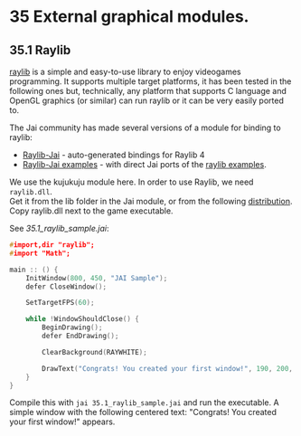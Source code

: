 # 35 External graphical modules.

## 35.1 Raylib
[raylib](https://www.raylib.com/) is a simple and easy-to-use library to enjoy videogames programming. It supports multiple target platforms, it has been tested in the following ones but, technically, any platform that supports C language and OpenGL graphics (or similar) can run raylib or it can be very easily ported to.

The Jai community has made several versions of a module for binding to raylib:  
* [Raylib-Jai](https://github.com/shiMusa/Raylib-Jai) - auto-generated bindings for Raylib 4
* [Raylib-Jai examples](https://github.com/kujukuju/raylib-jai) - with direct Jai ports of the [raylib examples](https://www.raylib.com/examples.html).

We use the kujukuju module here.
In order to use Raylib, we need `raylib.dll`.  
Get it from the lib folder in the Jai module, or from the following [distribution](https://github.com/raysan5/raylib/releases/download/2.6.0/raylib-2.6.0-Win64-msvc15.zip).   
Copy raylib.dll next to the game executable.

See *35.1_raylib_sample.jai*:
```c++
#import,dir "raylib";
#import "Math";

main :: () {
    InitWindow(800, 450, "JAI Sample");
    defer CloseWindow();

    SetTargetFPS(60);

    while !WindowShouldClose() {
		BeginDrawing();
		defer EndDrawing();

		ClearBackground(RAYWHITE);

		DrawText("Congrats! You created your first window!", 190, 200, 20, LIGHTGRAY);
    }
}
```
Compile this with `jai 35.1_raylib_sample.jai` and run the executable. A simple window with the following centered text: "Congrats! You created your first window!" appears.


